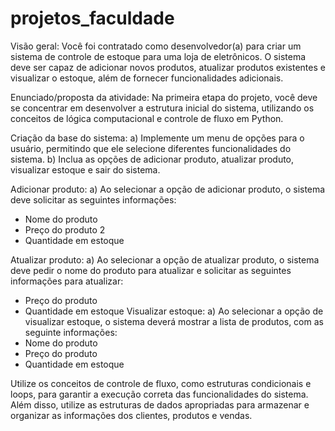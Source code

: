 # projetos_faculdade
Visão geral:
Você foi contratado como desenvolvedor(a) para criar um sistema de controle de
estoque para uma loja de eletrônicos. O sistema deve ser capaz de adicionar novos
produtos, atualizar produtos existentes e visualizar o estoque, além de fornecer
funcionalidades adicionais.

Enunciado/proposta da atividade:
Na primeira etapa do projeto, você deve se concentrar em desenvolver a estrutura
inicial do sistema, utilizando os conceitos de lógica computacional e controle de fluxo
em Python.

Criação da base do sistema:
a) Implemente um menu de opções para o usuário, permitindo que ele selecione
diferentes funcionalidades do sistema.
b) Inclua as opções de adicionar produto, atualizar produto, visualizar estoque e sair do
sistema.

Adicionar produto:
a) Ao selecionar a opção de adicionar produto, o sistema deve solicitar as seguintes
informações:
- Nome do produto
- Preço do produto
2
- Quantidade em estoque
 
Atualizar produto:
a) Ao selecionar a opção de atualizar produto, o sistema deve pedir o nome do produto
para atualizar e solicitar as seguintes informações para atualizar:
- Preço do produto
- Quantidade em estoque
Visualizar estoque:
a) Ao selecionar a opção de visualizar estoque, o sistema deverá mostrar a lista de
produtos, com as seguinte informações:
- Nome do produto
- Preço do produto
- Quantidade em estoque

Utilize os conceitos de controle de fluxo, como estruturas condicionais e loops, para
garantir a execução correta das funcionalidades do sistema. Além disso, utilize as
estruturas de dados apropriadas para armazenar e organizar as informações dos
clientes, produtos e vendas.

